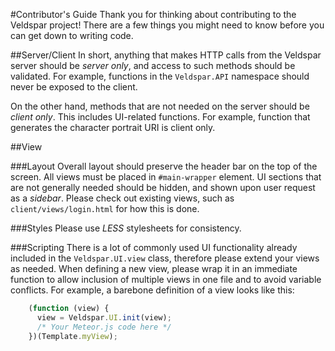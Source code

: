 #Contributor's Guide
Thank you for thinking about contributing to the Veldspar project! There are a few things you might need to know before you can get down to writing code.

##Server/Client
In short, anything that makes HTTP calls from the Veldspar server should be *server only*, and access to such methods should be validated. For example, functions in the `Veldspar.API` namespace should never be exposed to the client.

On the other hand, methods that are not needed on the server should be *client only*. This includes UI-related functions. For example, function that generates the character portrait URI is client only.

##View

###Layout
Overall layout should preserve the header bar on the top of the screen. All views must be placed in `#main-wrapper` element. UI sections that are not generally needed should be hidden, and shown upon user request as a *sidebar*. Please check out existing views, such as `client/views/login.html` for how this is done.

###Styles
Please use *LESS* stylesheets for consistency.

###Scripting
There is a lot of commonly used UI functionality already included in the `Veldspar.UI.view` class, therefore please extend your views as needed. When defining a new view, please wrap it in an immediate function to allow inclusion of multiple views in one file and to avoid variable conflicts. For example, a barebone definition of a view looks like this:
```javascript
	(function (view) { 
	  view = Veldspar.UI.init(view);
	  /* Your Meteor.js code here */
	})(Template.myView);
```